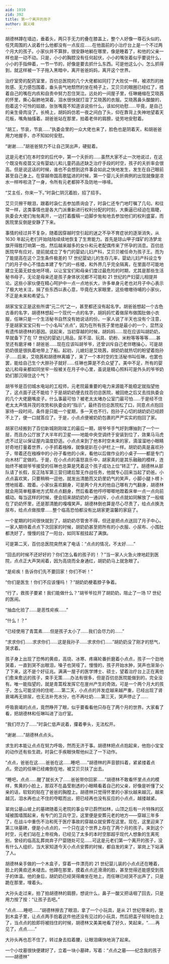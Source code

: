 ```yaml
---
aid: 1010
zid: 392
title: 第一个离开的孩子
author: 聂义峰
---
```


胡德林蹲在墙边，垂着头，两只手无力的叠在膝盖上，整个人好像一尊石头似的，任凭周围的人说着什么他都没有一点反应……在他面前的小治疗台上是一个不过两个月大的孩子。小家伙并不算胖，很安静地躺在哪里，像是睡着了，和他的父亲一样也是一动不动。只是，小小的胸腔没有任何起伏，小小的嘴张着似乎要说什么，小小的手指伸着，一节一节的，好像是要去抓什么东西。可是他这么小，怎么抓得到，就这样被一下子拖入黑暗中，离开爸爸妈妈，离开这个世界。

治疗室旁的配药室里，百仞总医院的几个大佬都如同打了大败仗一样，被浓烈的挫败感、无力感包围着，垂头丧气地颓然的坐在椅子上，艾贝贝的眼圈已经红了，捂着自己的嘴在内疚和自责中努力忍住哭泣。远处的一间屋子里，任琳蜷缩在艾晓茜的怀里，撕心裂肺地哭着，泪水很快就打湿了艾晓茜的衣服。艾晓茜鼻头酸酸的，抱着这个可怜的姑娘，张张嘴竟不知道该说些什么，该如何劝慰……毕竟，是自己的亲生骨肉没了。长椅上，胡妈妈仿若一夜之间白了头，仰在靠背上失神地望着天花板，嘴角抽搐着。胡爸爸站在那里，拍着老伴的肩膀，徒劳地安慰着。

“胡工，节哀，节哀……”执委会里的一众大佬也来了，脸色也是阴着天，和胡爸爸用力地握手，亦不知如何安慰。

“谢谢……”胡爸爸努力不让自己哭出声，硬挺着。

这是元老们在本时空的后代中，第一个夭折的……虽然大家不止一次地说过，在这个既没有疫苗又没有婴幼儿和儿童药品还缺乏治疗手段的时空，孩子的夭折率会很高。但是说这话的时候，谁也不会想到这件事会如此之快地发生，发生在自己眼前甚至自己身上。在穿越帝国高歌猛进的时候，第一个婴儿夭折病例的出现就像是凉水一样哗啦浇了一身，令所有元老都猝不及防地一哆嗦。

“艾主任，你来一下。”时袅仁阴沉着脸，招了招手。

艾贝贝擦干眼泪，跟着时袅仁去参加质询会了，时袅仁还专门地叮嘱了几句。和往常一样，这类事情也是各大门派重新进行权利分配的时刻，大撕逼已经迫在眉睫，执委会大佬们匆匆离开，一边打着腹稿一边脚步匆匆地去参加他们的权利盛宴，而医院里反倒是安静了下来。

事情的经过并不复杂，随着因穿越时空引起的迷之不孕不育症状的逐渐消失，从 1630 年起元老们开始陆陆续续地恢复了生育能力。首先是琼山甲子煤矿的汤梦龙旗开得胜打响第一炮，然后越来越多的女仆和元老配偶传来了怀孕的消息。百仞总医院早有应对，提前就成立了专门的婴幼儿妇产科，艾贝贝被任命为孩子王。而为了能提高在这个卫生条件极差的 17 世纪婴幼儿的生存几率，婴幼儿妇产科设立专门的月子中心不惜血本建了专门的一栋楼，和外界几乎完全隔离，在里面尽可能地建立无菌无蚊虫地环境，以让宝宝们和母亲们度过最危险的时期，尤其是那些生活秘书母子，无论是母亲还是孩子身体状况都不可能和 21 世纪的产妇婴儿相提并论。这些小家伙便在精心呵护中一点一点地长大，许多单身元老也对月子中心表示了极大地关注，捐了些东西以表心意，毕竟在大家眼里，这些嗷嗷待哺的小家伙，不正是未来和希望么？

胡家宝宝正是这些所谓“元二代”之一，甚至都还没有起名字。胡爸爸想起一个古色古香的名字，胡德林想起一个现代一点的名字，胡妈妈忙着做尿布做围肚做小衣服，任琳只是一个生活秘书自然没有她说话的份。一家人说了半天也没有个注意，于是胡家宝宝只有一个小名叫“点点”，因为在所有孩子里他是最小的一个，显然没有遗传胡德林的基因。说起来，当初穿越的时候，胡妈妈……现在应该叫胡奶奶，早就备下了在 17 世纪的婴幼儿用品，尿不湿、玩具、奶粉、米粉等等等等……甚至还有磨牙棒！胡爸爸……现在应该叫胡爷爷，还曾训斥自己老伴瞎操心，可是胡奶奶很是很执着地带上了船。起初，儿媳妇是艾晓茜，胡奶奶就热切的盼望着抱孙子……后来，艾晓茜和胡德林离婚了，来了一个本时空的生活秘书叫任琳，也罢也罢，能给自己生个大胖孙子就好……任琳也算是不负众望了。美中不足，所有的婴幼儿和母亲都如同坐牢一般被关在月子中心里，虽说是精心照料可是外头的爷爷奶奶们那沉得住这个气？

胡爷爷是百仞城水电站的工程师，元老院最重要的电力来源能不能稳定就指望他了，这点面子还不能给？于是胡奶奶便去找百仞总医院，被回绝之后又去找执委会的几个大佬磨嘴皮子。什么事最可怕？被老太太堵办公室门最可怕……于是经不住老太太声情并茂的攻势和执委会的“指示”，最终百仞总医院松了口，同意点点抱回家待一段时间，条件是只能一个星期，多一天也不行。抱孙子心切的胡奶奶已经顾不上了，便一口就答应了。于是，小点点便被奶奶包裹的严严实实的抱回了家。

胡家已经搬到了百仞新城刚刚竣工的最后一期，胡爷爷手气好到爆抽到了一个一层，而且办公厅放了大半年的卫星——地能中央空调终于安装到位了，效果马马虎虎不过足以保证屋内温度舒适。小点点来到了他本时空未来的家，滴溜溜地小眼睛好奇地打量着世界，小手抓着襁褓，就像是趴在小护栏上一样。胡奶奶真是喜欢孙子，带着还在襁褓中的小孙子看他的小床，看他以后做作业的小桌子——都是专门向木材厂定做的。于是，在小点点的喜怒哀乐中，胡家真的是其乐融融的模样，连始终不被胡爷爷接受的任琳也总算是凭着这个孩子成功上位“转正”了。胡德林从部队请了长假，反正陆军第三营归建后暂无作战任务，他就专心回来当起了奶爸。小点点喜欢笑，只要稍稍一逗他，就发出清脆而又奶里奶气的笑声，小脚小腿卜楞卜愣地摇着、蹬着。小家伙喜欢翻身，可是两个月大的他自己哪有力气翻身，胡德林就会用简单粗暴地方式帮点点翻身，然后看着他哼哼唧唧地蹬着床单一点一点向前蠕动。每当这样的时候，便会招来胡奶奶的一通训斥，小点点就如同解放了一般缩在了奶奶怀里，还是那清脆的嘎嘎笑声。胡德林倒也算是尽心尽责了，给点点换洗尿布，给点点做按摩……整个临高恐怕都没有比胡家更温馨的家庭了。

一个星期的时间很快就到了，胡奶奶尽管舍不得，但还是把点点送回了月子中心。一家人期待着点点下次回家的时候，胡奶奶甚至把所有的小衣服、小尿布、小围肚都洗好了，慢慢的挂了一阳台，如同军舰挂起了满旗。

可是第二天，百仞总医院突然来了电话：“点点的情况，不太好……”

“回去的时候不还好好的？你们怎么看的孩子的！？”当一家人火急火燎地赶到医院，点点正大声哭闹着，因为高烧而全身通红，胡奶奶马上就急眼了。

“是疟疾！告诉你们先不要回家！你们不听！”

“你们是医生！你们不应该懂吗！？”胡奶奶梗着脖子争着。

“行了，救孩子要紧！我们能做什么？”胡爷爷拉开了胡奶奶，阻止了一场 17 世纪的医闹。

“抽血化验了……是恶性疟疾……”

“什么！？”

“已经使用了青蒿素……但是孩子太小了……我们会尽力的……”

“求求你们……求求你们……这是我孙子……求求你们……”胡奶奶没了刚才的怒气，哭求着。

孩子身上出现了恐怖的黄疸，高烧、冰寒、疼痛轮番折磨着小点点，孩子一个劲地哭着，一直到哭不出眼泪，嗓子也哭哑了。慢慢的，孩子开始水肿，哭声也渐渐小了下来，这不是个好征兆。满满一屋子的医学博士、硕士，望着治疗台上正在离他们愈来愈远的孩子，束手无策……办法有很多，但是百仞总医院能做到的，完全没有。唯一能指望的，就是青蒿栓发挥它在崖州产生的奇效。可是一个两个月大的孩子，怎么可能坚持的住呢……第二天，小点点的并发症越来越严重，已经出现了肾衰竭再无排尿，也无法补充水分，也不再吐奶……第三天，哭声停止了……

呼吸衰竭的点点，竟然睁开了眼，似乎要看看他只存在了两个月的世界。大家看了看，把胡德林和任琳叫进了治疗室。

“我们尽力了……”时袅仁低声说着，攥着拳头，无法松开。

“谢谢……”胡德林点点头。

求生的本能让点点在努力呼吸，然而无济于事。胡德林把点点抱起来，他抱小宝宝的动作还有些生疏，时袅仁手疾眼快帮他纠正了一下动作。

“点点，爸爸在这……爸爸在这……睡吧……”胡德林的声音颤抖着，紧紧搂着点点。旁边的任琳已经瘫倒在地，被艾贝贝扶了出去。

“睡吧，点点……醒了就长大了……爸爸带你回家……”胡德林不敢看怀里点点的模样，焦黄的小脸上，那双不在晶莹剔透的小眼睛看着自己的父亲，好像是听懂了父亲的话，软软的贴在了爸爸的胸膛上。胡德林只觉得怀里的小家伙越来越沉，越来越沉，泪水再也止不住的夺眶而出，把已经再也没有反应的小点点，越搂越紧。

翠岗公墓山坡上的墓碑随着元老院的事业早已蔚然如林，山顶之后有一片特殊的区域被围墙围起来，有专门的卫兵守卫，这里便是安葬元老的地方——穿越三年多了，在战斗中重伤不治和死于医疗事故的穿越众就安葬在这里。现在，这里迎来了第三块墓碑，便是小点点的，一个只在这个世界上存在了两个月的孩子。来到这个时空，元老们站在上帝视角，已经见了太多的本时空那超乎现代人想象的生离死别，曾经的临高乱葬岗弃子尸婴随处可见……可这是元老们第一个离开的孩子，没有什么人组织，当大家知道今天小点点安葬的时候，都自发的来了，翠岗上下站满了人。

胡德林亲手做的一个木盒子，穿着一件漂亮的 21 世纪婴儿装的小点点还在睡着，脸上的黄疸还未褪去。他蹲在那里，摸着点点还滑滑的脸，甚至觉得还能感受到孩子的体温。他的身后，胡奶奶已经哭得瘫坐在地上，而任琳已经哭不出声了，只是跪在那里，埋着头。

大孙头走过来，拍了拍胡德林的肩膀，想说什么，鼻子一酸又把话咽了回去，只是用力按了按：“让孩子去吧。”

“点点……睡吧……”胡德林擦去了眼泪，拿了一个小玩具，是从 21 世纪带来的，放到木盒子里，让点点两手抱着这件他还没有见过的小玩具，然后把盖子轻轻地合上了，当点点的脸即将被挡住的时候，胡德林又美美地看了好久，笑起来，“……再见了，点点……”

大孙头再也忍不住了，转过身去掐着腰，让眼泪痛快地淌了起来。

一个小坟墓很快便建好了，立着一块小墓碑，写着：“点点之墓——纪念我的孩子——胡德林”
